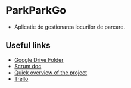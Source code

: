 # ParkParkGo
- Aplicatie de gestionarea locurilor de parcare.

## Useful links
- [Google Drive Folder](https://drive.google.com/drive/folders/0BzIj9OP0nFsiWFZRLTBWRXBIaHM)
- [Scrum doc](https://docs.google.com/document/d/1NuV0lXO9MCo4x0hgRq79NGo2HFuqDvTD0V78DZiRk4Y/edit?usp=sharing)
- [Quick overview of the project](https://docs.google.com/document/d/1jeNZZJZ_xI09UGY28OmVWzfT863f282RWcTFnfrs9hQ/edit?usp=sharing)
- [Trello](https://trello.com/avocado39)

